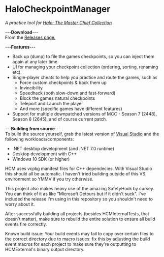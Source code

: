 # HaloCheckpointManager
*A practice tool for [Halo: The Master Chief Collection](https://store.steampowered.com/app/976730/Halo_The_Master_Chief_Collection/)*

---**Download**---  
From the [Releases page.](https://github.com/Burnt-o/HaloCheckpointManager/releases)  

---**Features**---
* Back up (dump) to file the games checkpoints, so you can inject them again at any later time. 
* UI for managing your checkpoint collection (ordering, sorting, renaming etc).
* Single-player cheats to help you practice and route the games, such as
   * Force custom checkpoints & back them up
   * Invincibility
   * Speedhack (both slow-down and fast-forward)
   * Block the games natural checkpoints
   * Teleport and Launch the player
   * And more (specific games have different features)
 * Support for multiple downpatched versions of MCC - Season 7 (2448), Season 8 (2645), and of course current patch.

---**Building from source**---   
To build the source yourself, grab the latest version of [Visual Studio](https://visualstudio.microsoft.com/) and the following workloads/components:  
 * .NET desktop development (and .NET 7.0 runtime)  
 * Desktop development with C++  
 * Windows 10 SDK (or higher)
    
HCM uses vcpkg manifest files for C++ dependecies. With Visual Studio this should all be automatic. 
I haven't tried building outside of this VS environment so YMMV if you try otherwise. 

This project also makes heavy use of the amazing SafetyHook by cursey. You can think of it as like "Microsoft Detours but if it didn't suck". I've included the release I'm using in this repository so you shouldn't need to worry about it.

After successfully building all projects (besides HCMInternalTests, that doesn't matter), make sure to rebuild the entire solution to ensure all build events fire correctly.

Known build issue: Your build events may fail to copy over certain files to the correct directory due to macro issues: fix this by adjusting the build event macros for each project to make sure they're outputting to HCMExternal's binary output directory.